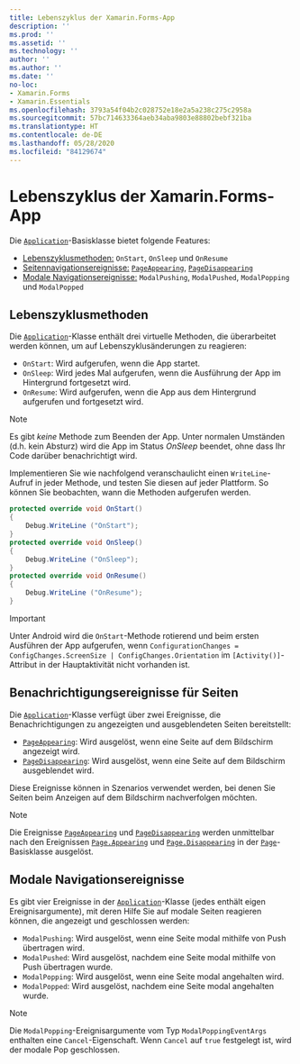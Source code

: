 ```yaml
---
title: Lebenszyklus der Xamarin.Forms-App
description: ''
ms.prod: ''
ms.assetid: ''
ms.technology: ''
author: ''
ms.author: ''
ms.date: ''
no-loc:
- Xamarin.Forms
- Xamarin.Essentials
ms.openlocfilehash: 3793a54f04b2c028752e18e2a5a238c275c2958a
ms.sourcegitcommit: 57bc714633364aeb34aba9803e88802bebf321ba
ms.translationtype: HT
ms.contentlocale: de-DE
ms.lasthandoff: 05/28/2020
ms.locfileid: "84129674"
---
```

# <a name="xamarinforms-app-lifecycle"></a>Lebenszyklus der Xamarin.Forms-App

Die [`Application`](xref:Xamarin.Forms.Application)-Basisklasse bietet folgende Features:

- [Lebenszyklusmethoden:](#Lifecycle_Methods) `OnStart`, `OnSleep` und `OnResume`
- [Seitennavigationsereignisse:](#page) [`PageAppearing`](xref:Xamarin.Forms.Application.PageAppearing), [`PageDisappearing`](xref:Xamarin.Forms.Application.PageDisappearing)
- [Modale Navigationsereignisse:](#modal) `ModalPushing`, `ModalPushed`, `ModalPopping` und `ModalPopped`

<a name="Lifecycle_Methods" />

## <a name="lifecycle-methods"></a>Lebenszyklusmethoden

Die [`Application`](xref:Xamarin.Forms.Application)-Klasse enthält drei virtuelle Methoden, die überarbeitet werden können, um auf Lebenszyklusänderungen zu reagieren:

- `OnStart`: Wird aufgerufen, wenn die App startet.
- `OnSleep`: Wird jedes Mal aufgerufen, wenn die Ausführung der App im Hintergrund fortgesetzt wird.
- `OnResume`: Wird aufgerufen, wenn die App aus dem Hintergrund aufgerufen und fortgesetzt wird.

> [!NOTE]
> Es gibt *keine* Methode zum Beenden der App. Unter normalen Umständen (d.h. kein Absturz) wird die App im Status *OnSleep* beendet, ohne dass Ihr Code darüber benachrichtigt wird.

Implementieren Sie wie nachfolgend veranschaulicht einen `WriteLine`-Aufruf in jeder Methode, und testen Sie diesen auf jeder Plattform. So können Sie beobachten, wann die Methoden aufgerufen werden.

```csharp
protected override void OnStart()
{
    Debug.WriteLine ("OnStart");
}
protected override void OnSleep()
{
    Debug.WriteLine ("OnSleep");
}
protected override void OnResume()
{
    Debug.WriteLine ("OnResume");
}
```

> [!IMPORTANT]
> Unter Android wird die `OnStart`-Methode rotierend und beim ersten Ausführen der App aufgerufen, wenn `ConfigurationChanges = ConfigChanges.ScreenSize | ConfigChanges.Orientation` im `[Activity()]`-Attribut in der Hauptaktivität nicht vorhanden ist.

<a name="page" />

## <a name="page-notification-events"></a>Benachrichtigungsereignisse für Seiten

Die [`Application`](xref:Xamarin.Forms.Application)-Klasse verfügt über zwei Ereignisse, die Benachrichtigungen zu angezeigten und ausgeblendeten Seiten bereitstellt:

- [`PageAppearing`](xref:Xamarin.Forms.Application.PageAppearing): Wird ausgelöst, wenn eine Seite auf dem Bildschirm angezeigt wird.
- [`PageDisappearing`](xref:Xamarin.Forms.Application.PageDisappearing): Wird ausgelöst, wenn eine Seite auf dem Bildschirm ausgeblendet wird.

Diese Ereignisse können in Szenarios verwendet werden, bei denen Sie Seiten beim Anzeigen auf dem Bildschirm nachverfolgen möchten.

> [!NOTE]
> Die Ereignisse [`PageAppearing`](xref:Xamarin.Forms.Application.PageAppearing) und [`PageDisappearing`](xref:Xamarin.Forms.Application.PageDisappearing) werden unmittelbar nach den Ereignissen [`Page.Appearing`](xref:Xamarin.Forms.Page.Appearing) und [`Page.Disappearing`](xref:Xamarin.Forms.Page.Disappearing) in der [`Page`](xref:Xamarin.Forms.Page)-Basisklasse ausgelöst.

<a name="modal" />

## <a name="modal-navigation-events"></a>Modale Navigationsereignisse

Es gibt vier Ereignisse in der [`Application`](xref:Xamarin.Forms.Application)-Klasse (jedes enthält eigen Ereignisargumente), mit deren Hilfe Sie auf modale Seiten reagieren können, die angezeigt und geschlossen werden:

- `ModalPushing`: Wird ausgelöst, wenn eine Seite modal mithilfe von Push übertragen wird.
- `ModalPushed`: Wird ausgelöst, nachdem eine Seite modal mithilfe von Push übertragen wurde.
- `ModalPopping`: Wird ausgelöst, wenn eine Seite modal angehalten wird.
- `ModalPopped`: Wird ausgelöst, nachdem eine Seite modal angehalten wurde.

> [!NOTE]
> Die `ModalPopping`-Ereignisargumente vom Typ `ModalPoppingEventArgs` enthalten eine `Cancel`-Eigenschaft. Wenn `Cancel` auf `true` festgelegt ist, wird der modale Pop geschlossen.
